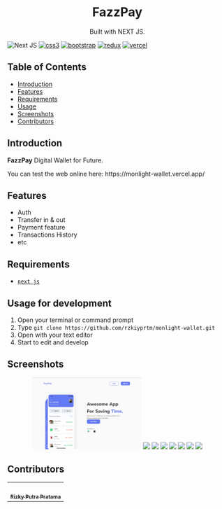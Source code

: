 <h1 align="center">FazzPay</h1>
<p align="center">
  Built with NEXT JS.
</p>

![Next JS](https://img.shields.io/badge/Next-black?style=for-the-badge&logo=next.js&logoColor=white)
[![css3](https://img.shields.io/badge/CSS3-1572B6?style=for-the-badge&logo=css3&logoColor=white)]()
[![bootstrap](https://img.shields.io/badge/Bootstrap-563D7C?style=for-the-badge&logo=bootstrap&logoColor=white)]()
[![redux](https://img.shields.io/badge/Redux-593D88?style=for-the-badge&logo=redux&logoColor=white)]()
[![vercel](https://img.shields.io/badge/Vercel-000000?style=for-the-badge&logo=vercel&logoColor=white)]()

## Table of Contents

- [Introduction](#introduction)
- [Features](#features)
- [Requirements](#requirements)
- [Usage](#usage-for-development)
- [Screenshots](#screenshots)
- [Contributors](#contributors)

## Introduction
<b>FazzPay</b> Digital Wallet for Future.
<tr>You can test the web online here: https://monlight-wallet.vercel.app/</tr>

## Features
* Auth
* Transfer in & out
* Payment feature
* Transactions History
* etc

## Requirements
* [`next js`](https://reactjs.org/)

## Usage for development
1. Open your terminal or command prompt
2. Type `git clone https://github.com/rzkiyprtm/monlight-wallet.git`
3. Open with your text editor
4. Start to edit and develop

## Screenshots
<div align="center">
    <img width="250" src="/src/assets/1.jpeg">   
    <img width="250" src="/home/pratama/monlight-wallet/src/assets/2.jpeg"> 
    <img width="250" src="/home/pratama/monlight-wallet/src/assets/3.jpeg"> 
    <img width="250" src="/home/pratama/monlight-wallet/src/assets/4.jpeg"> 
    <img width="250" src="/home/pratama/monlight-wallet/src/assets/5.jpeg"> 
    <img width="250" src="/home/pratama/monlight-wallet/src/assets/6.jpeg"> 
    <img width="250" src="/home/pratama/monlight-wallet/src/assets/7.jpeg"> 
    <img width="250" src="/home/pratama/monlight-wallet/src/assets/8.jpeg"> 
</div>


## Contributors
<center>
  <table>
    <tr>
      <td align="center">
        <a href="https://github.com/rzkiyprtm">
          <img width="100" ; src="/home/pratama/monlight-wallet/src/assets/gue.jpg" alt=""><br/>
          <sub><b>Rizky Putra Pratama</b></sub>
        </a>
        </td>
  </table>
</center>
